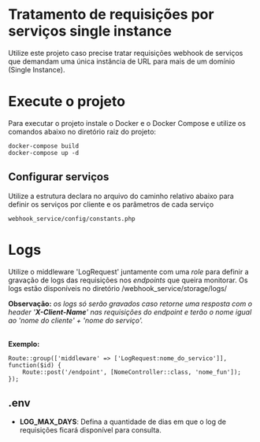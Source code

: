 # Tratamento de requisições por serviços single instance

Utilize este projeto caso precise tratar requisições webhook de serviços que demandam uma única instância de URL para mais de um domínio (Single Instance).

# Execute o projeto
Para executar o projeto instale o Docker e o Docker Compose e utilize os comandos abaixo no diretório raiz do projeto:
```
docker-compose build
docker-compose up -d
```

## Configurar serviços
Utilize a estrutura declara no arquivo do caminho relativo abaixo para definir os serviços por cliente e os parâmetros de cada serviço 
```
webhook_service/config/constants.php
```

# Logs
Utilize o middleware 'LogRequest' juntamente com uma _role_ para definir a gravação de logs das requisições nos _endpoints_ que queira monitorar. Os logs estão disponíveis no diretório /webhook_service/storage/logs/<br/>

**Observação:** _os logs só serão gravados caso retorne uma resposta com o header '**X-Client-Name**' nas requisições do endpoint e terão o nome igual ao 'nome do cliente' + 'nome do serviço'._

<br/>**Exemplo:**
```
Route::group(['middleware' => ['LogRequest:nome_do_servico']], function($id) {
    Route::post('/endpoint', [NomeController::class, 'nome_fun']);
});
```

## .env
* **LOG_MAX_DAYS**: Defina a quantidade de dias em que o log de requisições ficará disponível para consulta.
